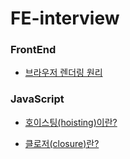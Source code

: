 # FE-interview

### FrontEnd

- [브라우저 렌더링 원리](https://github.com/soheee-bae/FE-interview/blob/main/FrontEnd/%EB%B8%8C%EB%9D%BC%EC%9A%B0%EC%A0%80%20%EB%A0%8C%EB%8D%94%EB%A7%81%20%EC%9B%90%EB%A6%AC.md)

### JavaScript

- [호이스팅(hoisting)이란?](https://github.com/soheee-bae/FE-interview/blob/main/JavaScript/%ED%98%B8%EC%9D%B4%EC%8A%A4%ED%8C%85%EC%9D%B4%EB%9E%80%3F.md)

- [클로저(closure)란?](https://github.com/soheee-bae/FE-interview/blob/main/JavaScript/%ED%81%B4%EB%A1%9C%EC%A0%80%EB%9E%80%3F.md)
